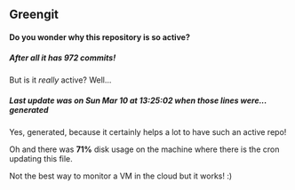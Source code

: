 ## Greengit

#### Do you wonder why this repository is so active?

##### After all it has 972 commits!

But is it *really* active? Well...

##### Last update was on Sun Mar 10 at 13:25:02 when those lines were... generated

Yes, generated, because it certainly helps a lot to have such an active repo!

Oh and there was **71%** disk usage on the machine
where there is the cron updating this file.

Not the best way to monitor a VM in the cloud but it works! :)
